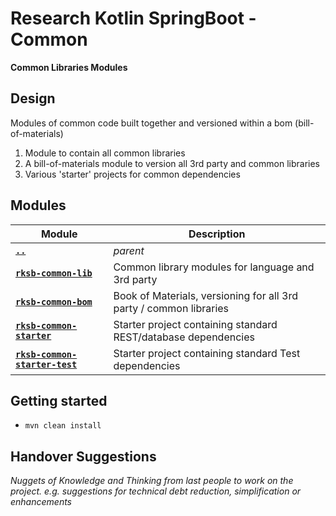 # Research Kotlin SpringBoot - Common

**Common Libraries Modules**

## Design

Modules of common code built together and versioned within a bom (bill-of-materials) 

1. Module to contain all common libraries
1. A bill-of-materials module to version all 3rd party and common libraries
1. Various 'starter' projects for common dependencies 


## Modules

Module          | Description
--------------- | ------------- 
[**`..`**](../README.md) | *parent*
[**`rksb-common-lib`**](./rksb-common-lib/README.md)            |  Common library modules for language and 3rd party 
[**`rksb-common-bom`**](./rksb-common-bom/README.md)            |  Book of Materials, versioning for all 3rd party / common libraries
[**`rksb-common-starter`**](./rksb-common-starter/README.md)              |  Starter project containing standard REST/database dependencies
[**`rksb-common-starter-test`**](./rksb-common-starter-test/README.md)    |  Starter project containing standard Test dependencies


## Getting started

* `mvn clean install` 


## Handover Suggestions

_Nuggets of Knowledge and Thinking from last people to work on the project._
_e.g. suggestions for technical debt reduction, simplification or enhancements_



